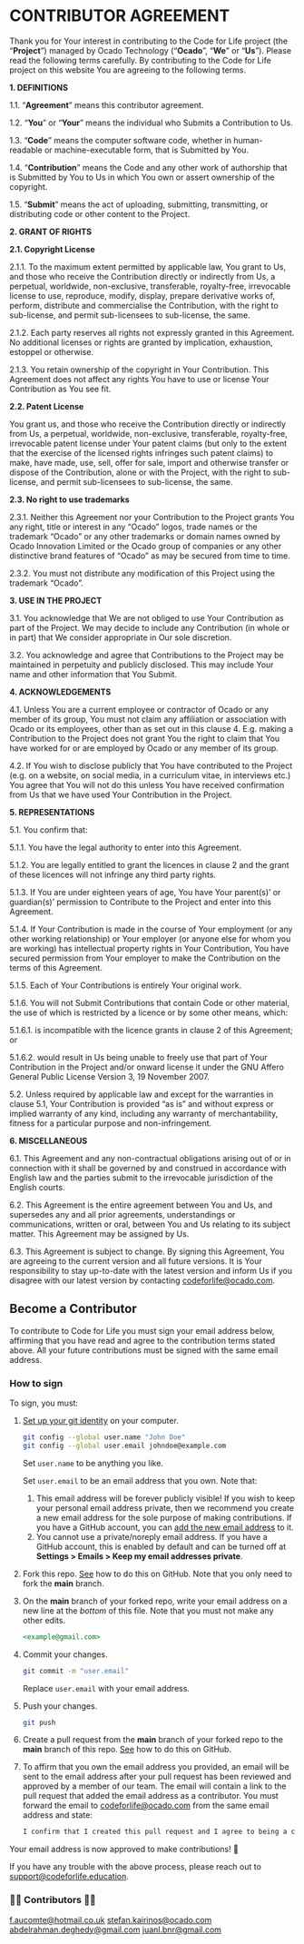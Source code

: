# CONTRIBUTOR AGREEMENT

Thank you for Your interest in contributing to the Code for Life project (the “**Project**”) managed by Ocado Technology
(“**Ocado**”, “**We**” or “**Us**”). Please read the following terms carefully. By contributing to the Code for Life
project on this website You are agreeing to the following terms.

**1. DEFINITIONS**

1.1. “**Agreement**” means this contributor agreement.

1.2. “**You**” or “**Your**” means the individual who Submits a Contribution to Us.

1.3. “**Code**” means the computer software code, whether in human-readable or machine-executable form, that is
Submitted by You.

1.4. “**Contribution**” means the Code and any other work of authorship that is Submitted by You to Us in which You own
or assert ownership of the copyright.

1.5. “**Submit**” means the act of uploading, submitting, transmitting, or distributing code or other content to the
Project.

**2. GRANT OF RIGHTS**

**2.1. Copyright License**

2.1.1. To the maximum extent permitted by applicable law, You grant to Us, and those who receive the Contribution
directly or indirectly from Us, a perpetual, worldwide, non-exclusive, transferable, royalty-free, irrevocable license
to use, reproduce, modify, display, prepare derivative works of, perform, distribute and commercialise the Contribution,
with the right to sub-license, and permit sub-licensees to sub-license, the same.

2.1.2. Each party reserves all rights not expressly granted in this Agreement. No additional licenses or rights are
granted by implication, exhaustion, estoppel or otherwise.

2.1.3. You retain ownership of the copyright in Your Contribution. This Agreement does not affect any rights You have to
use or license Your Contribution as You see fit.

**2.2. Patent License**

You grant us, and those who receive the Contribution directly or indirectly from Us, a perpetual, worldwide,
non-exclusive, transferable, royalty-free, irrevocable patent license under Your patent claims (but only to the extent
that the exercise of the licensed rights infringes such patent claims) to make, have made, use, sell, offer for sale,
import and otherwise transfer or dispose of the Contribution, alone or with the Project, with the right to sub-license,
and permit sub-licensees to sub-license, the same.

**2.3. No right to use trademarks**

2.3.1. Neither this Agreement nor your Contribution to the Project grants You any right, title or interest in any
“Ocado” logos, trade names or the trademark “Ocado” or any other trademarks or domain names owned by Ocado Innovation
Limited or the Ocado group of companies or any other distinctive brand features of “Ocado” as may be secured from time
to time.

2.3.2. You must not distribute any modification of this Project using the trademark “Ocado”.

**3. USE IN THE PROJECT**

3.1. You acknowledge that We are not obliged to use Your Contribution as part of the Project. We may decide to include
any Contribution (in whole or in part) that We consider appropriate in Our sole discretion.

3.2. You acknowledge and agree that Contributions to the Project may be maintained in perpetuity and publicly disclosed.
This may include Your name and other information that You Submit.

**4. ACKNOWLEDGEMENTS**

4.1. Unless You are a current employee or contractor of Ocado or any member of its group, You must not claim any
affiliation or association with Ocado or its employees, other than as set out in this clause 4. E.g. making a
Contribution to the Project does not grant You the right to claim that You have worked for or are employed by Ocado or
any member of its group.

4.2. If You wish to disclose publicly that You have contributed to the Project (e.g. on a website, on social media, in a
curriculum vitae, in interviews etc.) You agree that You will not do this unless You have received confirmation from Us
that we have used Your Contribution in the Project.

**5. REPRESENTATIONS**

5.1. You confirm that:

5.1.1. You have the legal authority to enter into this Agreement.

5.1.2. You are legally entitled to grant the licences in clause 2 and the grant of these licences will not infringe any
third party rights.

5.1.3. If You are under eighteen years of age, You have Your parent(s)’ or guardian(s)’ permission to Contribute to the
Project and enter into this Agreement.

5.1.4. If Your Contribution is made in the course of Your employment (or any other working relationship) or Your
employer (or anyone else for whom you are working) has intellectual property rights in Your Contribution, You have
secured permission from Your employer to make the Contribution on the terms of this Agreement.

5.1.5. Each of Your Contributions is entirely Your original work.

5.1.6. You will not Submit Contributions that contain Code or other material, the use of which is restricted by a
licence or by some other means, which:

5.1.6.1. is incompatible with the licence grants in clause 2 of this Agreement; or

5.1.6.2. would result in Us being unable to freely use that part of Your Contribution in the Project and/or onward
license it under the GNU Affero General Public License Version 3, 19 November 2007.

5.2. Unless required by applicable law and except for the warranties in clause 5.1, Your Contribution is provided
“as is” and without express or implied warranty of any kind, including any warranty of merchantability, fitness for a
particular purpose and non-infringement.

**6. MISCELLANEOUS**

6.1. This Agreement and any non-contractual obligations arising out of or in connection with it shall be governed by and
construed in accordance with English law and the parties submit to the irrevocable jurisdiction of the English courts.

6.2. This Agreement is the entire agreement between You and Us, and supersedes any and all prior agreements,
understandings or communications, written or oral, between You and Us relating to its subject matter. This Agreement may
be assigned by Us.

6.3. This Agreement is subject to change. By signing this Agreement, You are
agreeing to the current version and all future versions. It is Your
responsibility to stay up-to-date with the latest version and inform Us if you
disagree with our latest version by contacting <codeforlife@ocado.com>.

## Become a Contributor

To contribute to Code for Life you must sign your email address below, affirming
that you have read and agree to the contribution terms stated above. All your
future contributions must be signed with the same email address.

### How to sign

To sign, you must:

1. [Set up your git identity](https://git-scm.com/book/en/v2/Getting-Started-First-Time-Git-Setup)
    on your computer.

    ```bash
    git config --global user.name "John Doe"
    git config --global user.email johndoe@example.com
    ```

    Set `user.name` to be anything you like.

    Set `user.email` to be an email address that you own. Note that:

    1. This email address will be forever publicly visible! If you wish to keep
      your personal email address private, then we recommend you create a new
      email address for the sole purpose of making contributions. If you have a
      GitHub account, you can [add the new email address](https://docs.github.com/en/account-and-profile/setting-up-and-managing-your-personal-account-on-github/managing-email-preferences/adding-an-email-address-to-your-github-account) to it.
    1. You cannot use a private/noreply email address. If you have a GitHub
      account, this is enabled by default and can be turned off at
      **Settings > Emails > Keep my email addresses private**.

1. Fork this repo. [See](https://docs.github.com/en/get-started/quickstart/fork-a-repo)
  how to do this on GitHub. Note that you only need to fork the **main**
  branch.

1. On the **main** branch of your forked repo, write your email address on a new
  line at the *bottom* of this file. Note that you must not make any other
  edits.

    ```md
    <example@gmail.com>
    ```

1. Commit your changes.

    ```bash
    git commit -m "user.email"
    ```

    Replace `user.email` with your email address.

1. Push your changes.

    ```bash
    git push
    ```

1. Create a pull request from the **main** branch of your forked repo to the
  **main** branch of this repo. [See](https://docs.github.com/en/pull-requests/collaborating-with-pull-requests/proposing-changes-to-your-work-with-pull-requests/creating-a-pull-request-from-a-fork)
  how to do this on GitHub.

1. To affirm that you own the email address you provided, an email will be sent
  to the email address after your pull request has been reviewed and approved by
  a member of our team. The email will contain a link to the pull request that
  added the email address as a contributor. You must forward the email to
  <codeforlife@ocado.com> from the same email address and state:

    ```txt
    I confirm that I created this pull request and I agree to being a contributor to the Code for Life project.
    ```

Your email address is now approved to make contributions! 🥳

If you have any trouble with the above process, please reach out to
<support@codeforlife.education>.

### 👨‍💻 Contributors 👩‍💻

<f.aucomte@hotmail.co.uk>
<stefan.kairinos@ocado.com>
<abdelrahman.deghedy@gmail.com>
<juanl.bnr@gmail.com>
